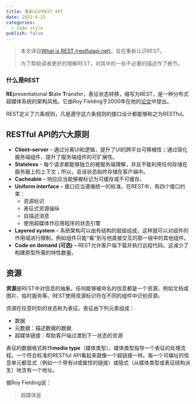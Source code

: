 ```yaml
---
title: 重新认识REST API
date: 2021-6-15
categories:
  - Code style
publish: false
---
```


> 本文译自[What is REST (restfulapi.net)](https://restfulapi.net/)，旨在重新认识REST。
>
> 为了帮助读者更好的理解REST，对其中的一些不必要的描述作了删节。

### 什么是REST

**RE**presentational **S**tate **T**ransfer，表征状态转移，缩写为REST，是一种分布式超媒体系统的架构风格。它由Roy Fielding于2000年在他的[论文](https://www.ics.uci.edu/~fielding/pubs/dissertation/rest_arch_style.htm)中提出。

REST定义了六条规则，凡是遵守这六条规则的接口设计都能够称之为RESTful。

## RESTful API的六大原则

- **Client–server** – 通过分离UI和逻辑，提升了UI的跨平台可移植性；通过简化服务端组件，提升了服务端组件的可扩展性。
- **Stateless** – 每个请求都能够独立的被服务端理解，并且不能利用任何存储在服务器上的上下文；所以，会话状态始终存储在客户端中。
- **Cacheable** – 响应应当能够被标记为可缓存或不可缓存。
- **Uniform interface** – 接口应当遵循统一的标准。在REST中，有四个接口约束：
  - 资源标识
  - 表征式资源操纵
  - 自描述消息
  - 使用超媒体作应用程序的状态引擎
- **Layered system** – 系统架构可以由有结构的层级组成，这样就可以对组件的作用域进行限制，例如组件只能“看”到与他直接交互的那一层中的其他组件。
- **Code on demand (可选)** – REST允许客户端下载并执行远程代码。这减少了构建原型所需的特性数量。



## 资源

**资源**是REST中对信息的抽象。任何能够被命名的信息都是一个资源，例如文档或图片、临时服务等。REST使用资源标识符在不同的组件中识别资源。

资源在任意时刻的状态称为表征。表征由下列元素组成：

- 数据
- 元数据：描述数据的数据
- 超媒体链接：帮助客户端过渡到下一状态的资源

表征的数据格式称作**media type**（媒体类型），媒体类型指导一个表征的处理流程。一个符合标准的RESTful API看起来就像一个超链接一样。每一个可编址的信息单元都显式（例如一个带有id或属性的链接）或隐式（从媒体类型或表征结构派生）地含有一个地址。

据Roy Fielding说：

> 超媒体是



